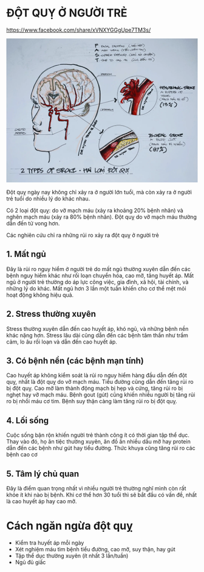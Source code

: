 # ĐỘT QUỴ Ở NGƯỜI TRẺ

https://www.facebook.com/share/xVNXYGGgUpe7TM3s/

![Đột quỵ ở người trẻ - Dr Huynh Wynn Tran-20240602170847804.webp](../200%20FILES/201%20Image/%C4%90%E1%BB%99t%20qu%E1%BB%B5%20%E1%BB%9F%20ng%C6%B0%E1%BB%9Di%20tr%E1%BA%BB%20-%20Dr%20Huynh%20Wynn%20Tran-20240602170847804.webp)

Đột quỵ ngày nay không chỉ xảy ra ở người lớn tuổi, mà còn xảy ra ở người trẻ tuổi do nhiều lý do khác nhau.  
  
Có 2 loại đột quỵ: do vỡ mạch máu (xảy ra khoảng 20% bệnh nhân) và nghẽn mạch máu (xảy ra 80% bệnh nhân). Đột quỵ do vỡ mạch máu thường dẫn đến tử vong hơn.  
  
Các nghiên cứu chỉ ra những rủi ro xảy ra đột quỵ ở người trẻ  
  
## 1. Mất ngủ  
Đây là rủi ro nguy hiểm ở người trẻ do mất ngủ thường xuyên dẫn đến các bệnh nguy hiểm khác như rối loạn chuyển hóa, cao mỡ, tăng huyết áp. Mất ngủ ở người trẻ thường do áp lực công việc, gia đình, xã hội, tài chính, và những lý do khác. Mất ngủ hơn 3 lần một tuần khiến cho cơ thể mệt mỏi hoạt động không hiệu quả.  
  
## 2. Stress thường xuyên  
Stress thường xuyên dẫn đến cao huyết áp, khó ngủ, và những bệnh nền khác nặng hơn. Stress lâu dài cũng dẫn đến các bệnh tâm thần như trầm cảm, lo âu rối loạn và dẫn đến cao huyết áp.  
  
## 3. Có bệnh nền (các bệnh mạn tính)  
Cao huyết áp không kiểm soát là rủi ro nguy hiểm hàng đầu dẫn đến đột quỵ, nhất là đột quỵ do vỡ mạch máu. Tiểu đường cũng dẫn đến tăng rủi ro bị đột quỵ. Cao mỡ làm thành động mạch bị hẹp và cứng, tăng rủi ro bị nghẹt hay vỡ mạch máu. Bệnh gout (gút) cũng khiến nhiều người bị tăng rủi ro bị nhồi máu cơ tim. Bệnh suy thận càng làm tăng rủi ro bị đột quỵ.  
  
## 4. Lối sống  
Cuộc sống bận rộn khiến người trẻ thành công ít có thời gian tập thể dục. Thay vào đó, họ ăn tiệc thường xuyên, ăn đồ ăn nhiều dầu mỡ hay protein dẫn đến các bệnh như gút hay tiểu đường. Thức khuya cũng tăng rủi ro các bệnh cao cơ  
  
## 5. Tâm lý chủ quan  
Đây là điểm quan trọng nhất vì nhiều người trẻ thường nghĩ mình còn rất khỏe ít khi nào bị bệnh. Khi cơ thể hơn 30 tuổi thì sẽ bắt đầu có vấn đề, nhất là cao huyết áp hay cao mỡ.  
  
# Cách ngăn ngừa đột quỵ  
- Kiểm tra huyết áp mỗi ngày  
- Xét nghiệm máu tìm bệnh tiểu đường, cao mỡ, suy thận, hay gút  
- Tập thể dục thường xuyên (ít nhất 3 lần/tuần)  
- Ngủ đủ giấc


